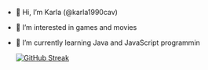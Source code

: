 - 👋 Hi, I’m Karla (@karla1990cav)
- 👀 I’m interested in games and movies
- 🌱 I’m currently learning Java and JavaScript programmin

  [![GitHub Streak](https://streak-stats.demolab.com?user=@karla1990cav&theme=shades-of-purple&hide_border=true&mode=weekly)](https://git.io/streak-stats)
<!---
karla1990cav/karla1990cav is a ✨ special ✨ repository because its `README.md` (this file) appears on your GitHub profile.
You can click the Preview link to take a look at your changes.
--->
